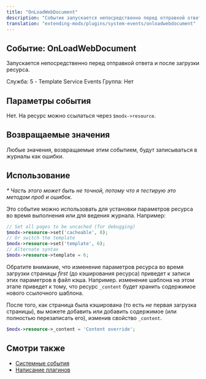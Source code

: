 ```yaml
---
title: "OnLoadWebDocument"
description: "Событие запускается непосредственно перед отправкой ответа и после загрузки ресурса"
translation: "extending-modx/plugins/system-events/onloadwebdocument"
---
```


## Событие: OnLoadWebDocument

Запускается непосредственно перед отправкой ответа и после загрузки ресурса.

Служба: 5 - Template Service Events
Группа: Нет

## Параметры события

Нет. На ресурс можно ссылаться через `$modx->resource`.

## Возвращаемые значения

Любые значения, возвращаемые этим событием, будут записываться в журналы как ошибки.

## Использование

_\* Часть этого может быть не точной, потому что я тестирую это методом проб и ошибок._

Это событие можно использовать для установки параметров ресурса во время выполнения или для ведения журнала. Например:

``` php
// Set all pages to be uncached (for debugging)
$modx->resource->set('cacheable', 0);
// Or switch the template
$modx->resource->set('template', 6);
// Alternate syntax
$modx->resource->template = 6;
```

Обратите внимание, что изменение параметров ресурса во время загрузки страницы _first_ (до кэширования ресурса) приведет к записи этих параметров в файл кэша. Например. изменение шаблона на этом этапе приведет к тому, что ресурс `_content` будет хранить содержимое нового ссылочного шаблона.

После того, как страница была кэширована (то есть _не_ первая загрузка страницы), вы можете добавить или добавить содержимое (или полностью перезаписать его), изменив свойство `_content`.

``` php
$modx->resource->_content = 'Content override';
```

## Смотри также

- [Системные события](extending-modx/plugins/system-events "Системные события")
- [Написание плагинов](extending-modx/plugins "Написание плагинов")
